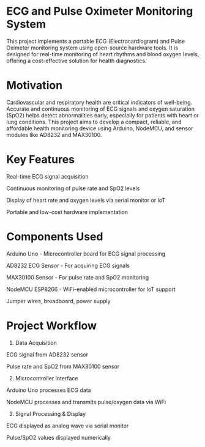 # ECG and Pulse Oximeter Monitoring System

This project implements a portable ECG (Electrocardiogram) and Pulse Oximeter monitoring system using open-source hardware tools. It is designed for real-time monitoring of heart rhythms and blood oxygen levels, offering a cost-effective solution for health diagnostics.

# Motivation

Cardiovascular and respiratory health are critical indicators of well-being. Accurate and continuous monitoring of ECG signals and oxygen saturation (SpO2) helps detect abnormalities early, especially for patients with heart or lung conditions. This project aims to develop a compact, reliable, and affordable health monitoring device using Arduino, NodeMCU, and sensor modules like AD8232 and MAX30100.

# Key Features

Real-time ECG signal acquisition

Continuous monitoring of pulse rate and SpO2 levels

Display of heart rate and oxygen levels via serial monitor or IoT

Portable and low-cost hardware implementation

# Components Used

Arduino Uno - Microcontroller board for ECG signal processing

AD8232 ECG Sensor - For acquiring ECG signals

MAX30100 Sensor - For pulse rate and SpO2 monitoring

NodeMCU ESP8266 - WiFi-enabled microcontroller for IoT support

Jumper wires, breadboard, power supply

# Project Workflow

1. Data Acquisition

ECG signal from AD8232 sensor

Pulse rate and SpO2 from MAX30100 sensor

2. Microcontroller Interface

Arduino Uno processes ECG data

NodeMCU processes and transmits pulse/oxygen data via WiFi

3. Signal Processing & Display

ECG displayed as analog wave via serial monitor

Pulse/SpO2 values displayed numerically


